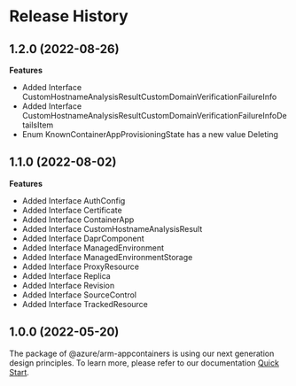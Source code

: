 # Release History
    
## 1.2.0 (2022-08-26)
    
**Features**

  - Added Interface CustomHostnameAnalysisResultCustomDomainVerificationFailureInfo
  - Added Interface CustomHostnameAnalysisResultCustomDomainVerificationFailureInfoDetailsItem
  - Enum KnownContainerAppProvisioningState has a new value Deleting
    
    
## 1.1.0 (2022-08-02)
    
**Features**

  - Added Interface AuthConfig
  - Added Interface Certificate
  - Added Interface ContainerApp
  - Added Interface CustomHostnameAnalysisResult
  - Added Interface DaprComponent
  - Added Interface ManagedEnvironment
  - Added Interface ManagedEnvironmentStorage
  - Added Interface ProxyResource
  - Added Interface Replica
  - Added Interface Revision
  - Added Interface SourceControl
  - Added Interface TrackedResource
    
    
## 1.0.0 (2022-05-20)

The package of @azure/arm-appcontainers is using our next generation design principles. To learn more, please refer to our documentation [Quick Start](https://aka.ms/js-track2-quickstart).
